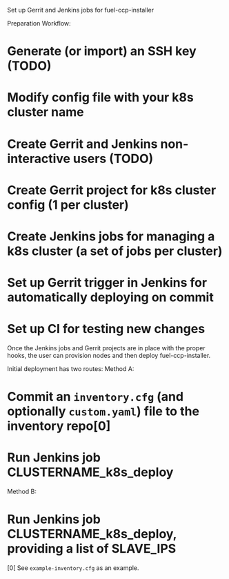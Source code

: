 Set up Gerrit and Jenkins jobs for fuel-ccp-installer

Preparation Workflow:
  # Generate (or import) an SSH key (TODO)
  # Modify config file with your k8s cluster name
  # Create Gerrit and Jenkins non-interactive users (TODO)
  # Create Gerrit project for k8s cluster config (1 per cluster)
  # Create Jenkins jobs for managing a k8s cluster (a set of jobs per cluster)
  # Set up Gerrit trigger in Jenkins for automatically deploying on commit
  # Set up CI for testing new changes

Once the Jenkins jobs and Gerrit projects are in place with the proper hooks, the
user can provision nodes and then deploy fuel-ccp-installer. 

Initial deployment has two routes:
Method A:
  # Commit an `inventory.cfg` (and optionally `custom.yaml`) file to the inventory repo[0]
  # Run Jenkins job CLUSTERNAME_k8s_deploy 
Method B:
  # Run Jenkins job CLUSTERNAME_k8s_deploy, providing a list of SLAVE_IPS


[0[ See `example-inventory.cfg` as an example.
